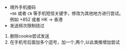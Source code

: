 - 境外手机接码  
`+86` 或者 `CN` 等手机短信关键字，修改为其他地方进行尝试。  
例如 +852 或者 HK	 -> 香港
- 发送频次限制绕过  
1. 删除cookie尝试发送  
2. 在手机号后面加多个逗号，加一个,两个,以此类推增加尝试  